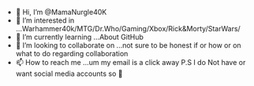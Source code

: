 - 👋 Hi, I’m @MamaNurgle40K
- 👀 I’m interested in ...Warhammer40k/MTG/Dr.Who/Gaming/Xbox/Rick&Morty/StarWars/
- 🌱 I’m currently learning ...About GitHub
- 💞️ I’m looking to collaborate on ...not sure to be honest if or how or on what to do regarding collaboration 
- 📫 How to reach me ...um my email is a click away P.S I do Not have or want social media accounts so 🤷 

<!---
MamaNurgle40K/MamaNurgle40K is a ✨ special ✨ repository because its `README.md` (this file) appears on your GitHub profile.
You can click the Preview link to take a look at your changes.
--->
